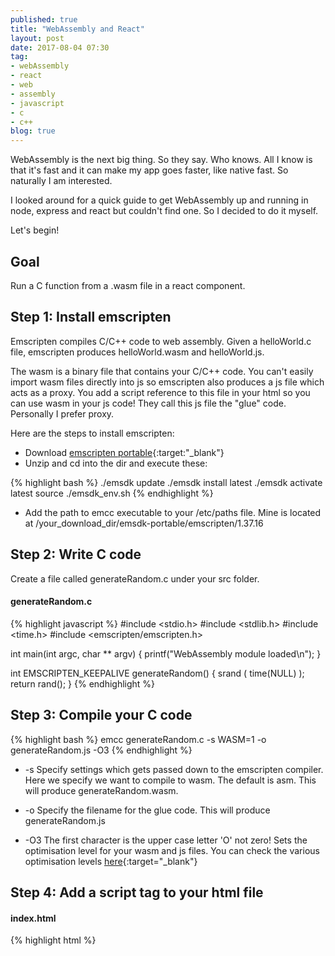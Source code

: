 ```yaml
---
published: true
title: "WebAssembly and React"
layout: post
date: 2017-08-04 07:30
tag:
- webAssembly
- react
- web
- assembly
- javascript
- c
- c++
blog: true
---
```

WebAssembly is the next big thing. So they say. Who knows. All I know is
that it's fast and it can make my app goes faster, like native fast. So
naturally I am interested.

I looked around for a quick guide to get WebAssembly up and running in
node, express and react but couldn't find one. So I decided to do it myself.

Let's begin!

## Goal
Run a C function from a .wasm file in a react component.

## Step 1: Install emscripten
Emscripten compiles C/C++ code to web assembly. Given a helloWorld.c file,
emscripten produces helloWorld.wasm and helloWorld.js.

The wasm is a binary file that contains your C/C++ code. You can't easily
import wasm files directly into js so emscripten also produces a js file which
acts as a proxy. You add a script reference to this file in your html so you
can use wasm in your js code! They call this js file the "glue" code. Personally I prefer proxy.

Here are the steps to install emscripten:

* Download [emscripten portable](https://s3.amazonaws.com/mozilla-games/emscripten/releases/emsdk-portable.tar.gz){:target:"_blank"}
* Unzip and cd into the dir and execute these:

{% highlight bash %}
./emsdk update
./emsdk install latest
./emsdk activate latest
source ./emsdk_env.sh
{% endhighlight %}

* Add the path to emcc executable to your /etc/paths file. Mine is
located at /your_download_dir/emsdk-portable/emscripten/1.37.16

## Step 2: Write C code
Create a file called generateRandom.c under your src folder.

#### generateRandom.c
{% highlight javascript %}
#include <stdio.h>
#include <stdlib.h>
#include <time.h>
#include <emscripten/emscripten.h>

int main(int argc, char ** argv) {
    printf("WebAssembly module loaded\n");
}

int EMSCRIPTEN_KEEPALIVE generateRandom() {
    srand ( time(NULL) );
    return rand();
}
{% endhighlight %}


## Step 3: Compile your C code

{% highlight bash %}
emcc generateRandom.c -s WASM=1 -o generateRandom.js -O3
{% endhighlight %}

* -s Specify settings which gets passed down to the emscripten compiler. Here
we specify we want to compile to wasm. The default is asm. This will
produce generateRandom.wasm.

* -o Specify the filename for the glue code. This will produce generateRandom.js

* -O3 The first character is the upper case letter 'O' not zero! Sets the optimisation
level for your wasm and js files. You can check the various optimisation levels
[here](https://kripken.github.io/emscripten-site/docs/tools_reference/emcc.html#emcc-o0){:target="_blank"}

## Step 4: Add a script tag to your html file

#### index.html
{% highlight html %}
<html>
   <head>
       <!-- other stuff here -->
       <script src="/dist/generateRandom.js" />
   </head>

</html>
{% endhighlight %}

## Step 5: Add an express route to serve wasm files

Express does not serve wasm files by default so we'll have to add a custom route
to serve wasm files.

#### server.js
{% highlight javascript %}
app.get('/:filename.wasm', (req, res) => {
    // add code here
});
{% endhighlight %}

## Step 6: Call wasm from react!

Finally! You can call your C function from react by prefixing an underscore
in front of its name. We included the glue code in the html template, so
all your C methods are exposed globally. This is not the best way, but it suffices
for this demo.

#### app.js
{% highlight javascript %}

export default class App extends Component {
    render() {
        // Eureka moment: call your C function with an underscore prefix!
        const random = _generateRandom();

        return <div>{random}</div>;
    }
}
{% endhighlight %}

## Conclusion
Check out the [sample code](https://github.com/yusinto/wasm-playground){:target="_blank"}
for a working example and let me know if this is useful (or not)!

---------------------------------------------------------------------------------------
